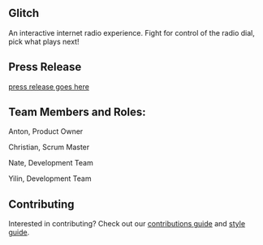 ## Glitch

An interactive internet radio experience. Fight for control of the radio dial, pick what plays next!

## Press Release

[press release goes here](#)

## Team Members and Roles:

Anton, Product Owner

Christian, Scrum Master

Nate, Development Team

Yilin, Development Team

## Contributing

Interested in contributing? Check out our [contributions guide](CONTRIBUTING.md) and [style guide](STYLE_GUIDE.md).
